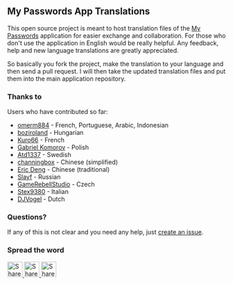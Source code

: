 ## My Passwords App Translations

This open source project is meant to host translation files of the [My Passwords](https://play.google.com/store/apps/details?id=com.er.mo.apps.mypasswords) application for easier exchange and collaboration.
For those who don't use the application in English would be really helpful.
Any feedback, help and new language translations are greatly appreciated.

So basically you fork the project, make the translation to your language and then send a pull request.
I will then take the updated translation files and put them into the main application repository.

### Thanks to

Users who have contributed so far:

- [omerm884](https://github.com/omerm884) - French, Portuguese, Arabic, Indonesian
- [boziroland](https://github.com/boziroland) - Hungarian
- [Kuro66](https://github.com/Kuro66) - French
- [Gabriel Komorov](https://github.com/oh1apps) - Polish
- [Atd1337](https://github.com/Atd1337) - Swedish
- [channingbox](https://github.com/channingbox) - Chinese (simplified)
- [Eric Deng](https://github.com/Eric850130) - Chinese (traditional)
- [Slayf](https://github.com/Slayf) - Russian
- [GameRebellStudio](https://github.com/GameRebellStudio) - Czech
- [Stex9380](https://github.com/Stex9380) - Italian
- [DJVogel](https://github.com/DJVogel) - Dutch

### Questions?

If any of this is not clear and you need any help, just [create an issue](https://github.com/er-mo/MyPasswordsTranslations/issues/new).

### Spread the word

<a href="https://twitter.com/intent/tweet?text=Check%20out%20My%20Passwords%20App%20on%20Play%20Store:%20https://play.google.com/store/apps/details?id=com.er.mo.apps.mypasswords" target="_blank" title="share to twitter" style="width:100%">
<img src="https://github.com/er-mo/MyPasswordsTranslations/blob/master/res/x-design/twitter.png" title="Share on Twitter" width="35" height=35 />
<a href="https://plus.google.com/share?url=https://play.google.com/store/apps/details?id=com.er.mo.apps.mypasswords" target="_blank" title="share to twitter" style="width:100%">
<img src="https://github.com/er-mo/MyPasswordsTranslations/blob/master/res/x-design/googleplus.png" title="Share on Google+" width="35" height=35 />
<a href="https://www.facebook.com/sharer/sharer.php?u=https://play.google.com/store/apps/details?id=com.er.mo.apps.mypasswords" target="_blank" title="share to twitter" style="width:100%">
<img src="https://github.com/er-mo/MyPasswordsTranslations/blob/master/res/x-design/facebook.png" title="Share on Facebook" width="35" height=35 />
</a>
